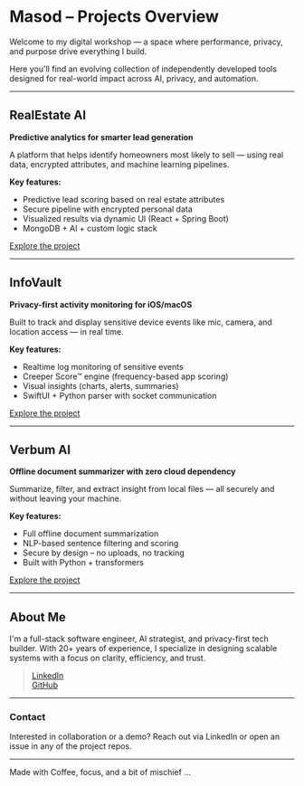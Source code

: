 # Masod – Projects Overview

Welcome to my digital workshop — a space where performance, privacy, and purpose drive everything I build.

Here you'll find an evolving collection of independently developed tools designed for real-world impact across AI, privacy, and automation.

---

## RealEstate AI
**Predictive analytics for smarter lead generation**

A platform that helps identify homeowners most likely to sell — using real data, encrypted attributes, and machine learning pipelines.

**Key features:**
- Predictive lead scoring based on real estate attributes
- Secure pipeline with encrypted personal data
- Visualized results via dynamic UI (React + Spring Boot)
- MongoDB + AI + custom logic stack

[Explore the project](https://github.com/masod/realestate-ai)

---

##  InfoVault
**Privacy-first activity monitoring for iOS/macOS**

Built to track and display sensitive device events like mic, camera, and location access — in real time.

**Key features:**
- Realtime log monitoring of sensitive events
- Creeper Score™ engine (frequency-based app scoring)
- Visual insights (charts, alerts, summaries)
- SwiftUI + Python parser with socket communication

 [Explore the project](https://github.com/masod/infovault)

---

## Verbum AI
**Offline document summarizer with zero cloud dependency**

Summarize, filter, and extract insight from local files — all securely and without leaving your machine.

**Key features:**
- Full offline document summarization
- NLP-based sentence filtering and scoring
- Secure by design – no uploads, no tracking
- Built with Python + transformers

[Explore the project](https://github.com/masod/verbum-ai)

---

## About Me

I'm a full-stack software engineer, AI strategist, and privacy-first tech builder. With 20+ years of experience, I specialize in designing scalable systems with a focus on clarity, efficiency, and trust.

> [LinkedIn](https://www.linkedin.com/in/masodsamadi)  
> [GitHub](https://github.com/masod)

---

### Contact  
Interested in collaboration or a demo? Reach out via LinkedIn or open an issue in any of the project repos.

---

Made with Coffee, focus, and a bit of mischief … 
